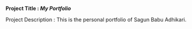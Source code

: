 **Project Title : _My Portfolio_**

Project Description : This is the personal portfolio of Sagun Babu Adhikari.
